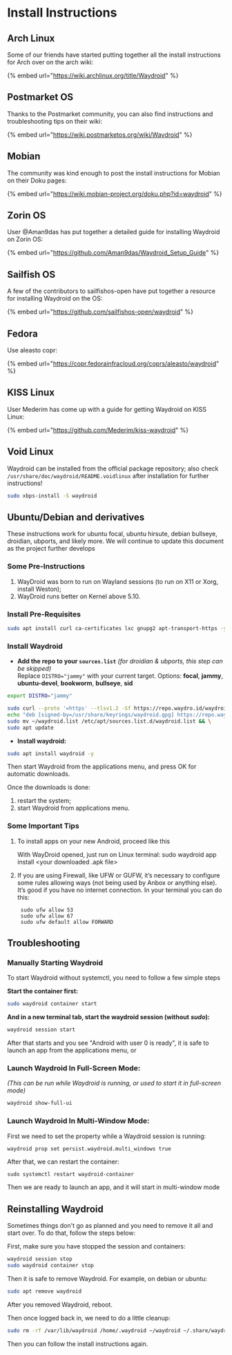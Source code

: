 # Install Instructions

## Arch Linux&#x20;

Some of our friends have started putting together all the install instructions for Arch over on the arch wiki:

{% embed url="https://wiki.archlinux.org/title/Waydroid" %}

## Postmarket OS

Thanks to the Postmarket community, you can also find instructions and troubleshooting tips on their wiki:

{% embed url="https://wiki.postmarketos.org/wiki/Waydroid" %}

## Mobian

The community was kind enough to post the install instructions for Mobian on their Doku pages:

{% embed url="https://wiki.mobian-project.org/doku.php?id=waydroid" %}

## Zorin OS

User @Aman9das has put together a detailed guide for installing Waydroid on Zorin OS:

{% embed url="https://github.com/Aman9das/Waydroid_Setup_Guide" %}

## Sailfish OS

A few of the contributors to sailfishos-open have put together a resource for installing Waydroid on the OS:

{% embed url="https://github.com/sailfishos-open/waydroid" %}

## Fedora

Use aleasto copr:

{% embed url="https://copr.fedorainfracloud.org/coprs/aleasto/waydroid" %}

## KISS Linux

User Mederim has come up with a guide for getting Waydroid on KISS Linux:

{% embed url="https://github.com/Mederim/kiss-waydroid" %}

## Void Linux

Waydroid can be installed from the official package repository; also check `/usr/share/doc/waydroid/README.voidlinux` after installation for further instructions!

```bash
sudo xbps-install -S waydroid
```


## Ubuntu/Debian and derivatives

These instructions work for ubuntu focal, ubuntu hirsute, debian bullseye, droidian, ubports, and likely more. We will continue to update this document as the project further develops

### Some Pre-Instructions

1) WayDroid was born to run on Wayland sessions (to run on X11 or Xorg, install Weston);
2) WayDroid runs better on Kernel above 5.10.


### Install Pre-Requisites

```bash
sudo apt install curl ca-certificates lxc gnupg2 apt-transport-https -y
```

### Install Waydroid

* **Add the repo to your `sources.list`** _(for droidian & ubports, this step can be skipped)_\
Replace `DISTRO="jammy"` with your current target. Options: **focal**, **jammy**, **ubuntu-devel**, **bookworm**, **bullseye**, **sid**

```bash
export DISTRO="jammy"

sudo curl --proto '=https' --tlsv1.2 -Sf https://repo.waydro.id/waydroid.gpg --output /usr/share/keyrings/waydroid.gpg && \
echo "deb [signed-by=/usr/share/keyrings/waydroid.gpg] https://repo.waydro.id/ $DISTRO main" > ~/waydroid.list && \
sudo mv ~/waydroid.list /etc/apt/sources.list.d/waydroid.list && \
sudo apt update
```

* **Install waydroid:**

```bash
sudo apt install waydroid -y
```

Then start Waydroid from the applications menu, and press OK for automatic downloads.

Once the downloads is done:
1) restart the system;
2) start Waydroid from applications menu.


### Some Important Tips

1) To install apps on your new Android, proceed like this

    With WayDroid opened, just run on Linux terminal:
      sudo waydroid app install <your downloaded .apk file>

  
  
2) If you are using Firewall, like UFW or GUFW, it’s necessary to configure some rules allowing ways (not being used by Anbox or anything else). It’s good if you have no internet connection. In your terminal you can do this:
  
		sudo ufw allow 53
		sudo ufw allow 67
		sudo ufw default allow FORWARD


## Troubleshooting

### Manually Starting Waydroid

To start Waydroid without systemctl, you need to follow a few simple steps

**Start the container first:**

```bash
sudo waydroid container start
```

**And in a new terminal tab, start the waydroid session (without** _**sudo**_**):**

```bash
waydroid session start
```

After that starts and you see "Android with user 0 is ready", it is safe to launch an app from the applications menu, or

### Launch Waydroid In Full-Screen Mode:

_(This can be run while Waydroid is running, or used to start it in full-screen mode)_

```bash
waydroid show-full-ui
```

### Launch Waydroid In Multi-Window Mode:

First we need to set the property while a Waydroid session is running:

```bash
waydroid prop set persist.waydroid.multi_windows true
```

After that, we can restart the container:

```
sudo systemctl restart waydroid-container
```

Then we are ready to launch an app, and it will start in multi-window mode
  

## Reinstalling Waydroid

Sometimes things don't go as planned and you need to remove it all and start over. To do that, follow the steps below:

First, make sure you have stopped the session and containers:

```bash
waydroid session stop
sudo waydroid container stop
```

Then it is safe to remove Waydroid. For example, on debian or ubuntu:

```bash
sudo apt remove waydroid
```

After you removed Waydroid, reboot.

Then once logged back in, we need to do a little cleanup:

```bash
sudo rm -rf /var/lib/waydroid /home/.waydroid ~/waydroid ~/.share/waydroid ~/.local/share/applications/*aydroid* ~/.local/share/waydroid
```

Then you can follow the install instructions again.
